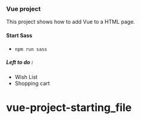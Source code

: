 ### Vue project

This project shows how to add Vue to a HTML page.
 

#### Start Sass 
* `npm run sass`


##### Left to do :
* Wish List
* Shopping cart 
# vue-project-starting_file
